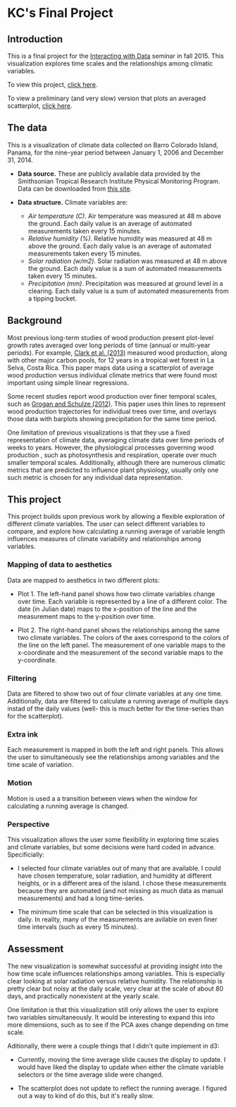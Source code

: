 # KC's Final Project

## Introduction

This is a final project for the [Interacting with Data](https://github.com/Brown-BIOL2430-S04-Fall2015/syllabus) seminar in fall 2015. This visualization explores time scales and the relationships among climatic variables. 

To view this project, [click here](https://rawgit.com/kccushma/finalproject/master/KCProject.html).

To view a preliminary (and very slow) version that plots an averaged scatterplot, [click here](https://rawgit.com/kccushma/finalproject/master/KCProjectPreview.html).

## The data

This is a visualization of climate data collected on Barro Colorado Island, Panama, for the nine-year period between January 1, 2006 and December 31, 2014. 

- **Data source.** These are publicly available data provided by the Smithsonian Tropical Research Institute Physical Monitoring Program. Data can be downloaded from [this site](http://biogeodb.stri.si.edu/physical_monitoring/research/barrocolorado).

- **Data structure.** Climate variables are:
	 - *Air temperature (C)*. Air temperature was measured at 48 m above the ground. Each daily value is an average of automated measurements taken every 15 minutes. 
 	- *Relative humidity (%)*. Relative humidity was measured at 48 m above the ground. Each daily value is an average of automated measurements taken every 15 minutes. 
 	- *Solar radiation (w/m2)*. Solar radiation was measured at 48 m above the ground. Each daily value is a sum of automated measurements taken every 15 minutes.
 	- *Precipitation (mm)*. Precipitation was measured at ground level in a clearing. Each daily value is a sum of automated measurements from a tipping bucket. 

	
## Background

Most previous long-term studies of wood production present plot-level growth rates averaged over long periods of time (annual or multi-year periods). For example, [Clark et al. (2013)](http://dx.doi.org/10.1002/jgrg.20067) measured wood production, along with other major carbon pools, for 12 years in a tropical wet forest in La Selva, Costa Rica. This paper maps data using a scatterplot of average wood production versus individual climate metrics that were found most important using simple linear regressions.  

Some recent studies report wood production over finer temporal scales, such as  [Grogan and Schulze (2012)](http://dx.doi.org/10.1111/j.1744-7429.2011.00825.x). This paper uses thin lines to represent wood production trajectories for individual trees over time, and overlays those data with barplots showing precipitation for the same time period. 

One limitation of previous visualizations is that they use a fixed representation of climate data, averaging climate data over time periods of weeks to years. However, the physiological processes governing wood production , such as photosynthesis and respiration, operate over much smaller temporal scales. Additionally, although there are numerous climatic metrics that are predicted to influence plant physiology, usually only one such metric is chosen for any individual data representation.


## This project

This project builds upon previous work by allowing a flexible exploration of different climate variables. The user can select different variables to compare, and explore how calculating a running average of variable length influences measures of climate variability and relationships among variables. 

### Mapping of data to aesthetics

Data are mapped to aesthetics in two different plots:

 - Plot 1. The left-hand panel shows how two climate variables change over time. Each variable is represented by a line of a different color. The date (in Julian date) maps to the x-position of the line and the measurement maps to the y-position over time. 
 
 - Plot 2. The right-hand panel shows the relationships among the same two climate variables. The colors of the axes correspond to the colors of the line on the left panel. The measurement of one variable maps to the x-coordinate and the measurement of the second variable maps to the y-coordinate. 

### Filtering

Data are filtered to show two out of four climate variables at any one time. Additionally, data are filtered to calculate a running average of multiple days instad of the daily values (well- this is much better for the time-series than for the scatterplot). 

### Extra ink

Each measurement is mapped in both the left and right panels. This allows the user to simultaneously see the relationships among variables and the time scale of variation. 

### Motion

Motion is used a a transition between views when the window for calculating a running average is changed.


### Perspective

This visualization allows the user some flexibility in exploring time scales and climate variables, but some decisions were hard coded in advance. Specificially:

 -  I selected four climate variables out of many that are available. I could have chosen temperature, solar radiation, and humidity at different heights, or in a different area of the island. I chose these measurements because they are automated (and not missing as much data as manual measurements) and had a long time-series.
 
 - The minimum time scale that can be selected in this visualization is daily. In reality, many of the measurements are avilable on even finer time intervals (such as every 15 minutes).


## Assessment

The new visualization is somewhat successful at providing insight into the how time scale influences relationships among variables. This is especially clear looking at solar radiation versus relative humidity. The relationship is pretty clear but noisy at the daily scale, very clear at the scale of about 80 days, and practically nonexistent at the yearly scale. 

One limitation is that this visualization still only allows the user to explore two variables simultaneously. It would be interesting to expand this into more dimensions, such as to see if the PCA axes change depending on time scale. 

Aditionally, there were a couple things that I didn't quite implement in d3:

 -  Currently, moving the time average slide causes the display to update. I would have liked the display to update when either the climate variable selectors or the time average slide were changed.
 
 - The scatterplot does not update to reflect the running average. I figured out a way to kind of do this, but it's really slow. 


